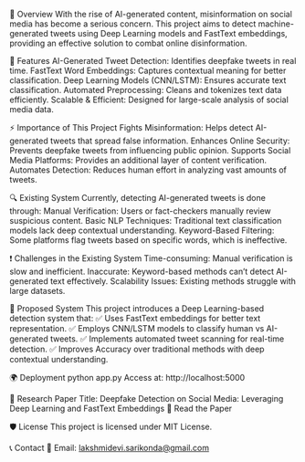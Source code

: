 📌 Overview
With the rise of AI-generated content, misinformation on social media has become a serious concern. This project aims to detect machine-generated tweets using Deep Learning models and FastText embeddings, providing an effective solution to combat online disinformation.

🚀 Features
AI-Generated Tweet Detection: Identifies deepfake tweets in real time.
FastText Word Embeddings: Captures contextual meaning for better classification.
Deep Learning Models (CNN/LSTM): Ensures accurate text classification.
Automated Preprocessing: Cleans and tokenizes text data efficiently.
Scalable & Efficient: Designed for large-scale analysis of social media data.

⚡ Importance of This Project
Fights Misinformation: Helps detect AI-generated tweets that spread false information.
Enhances Online Security: Prevents deepfake tweets from influencing public opinion.
Supports Social Media Platforms: Provides an additional layer of content verification.
Automates Detection: Reduces human effort in analyzing vast amounts of tweets.

🔍 Existing System
Currently, detecting AI-generated tweets is done through:
Manual Verification: Users or fact-checkers manually review suspicious content.
Basic NLP Techniques: Traditional text classification models lack deep contextual understanding.
Keyword-Based Filtering: Some platforms flag tweets based on specific words, which is ineffective.

❗ Challenges in the Existing System
Time-consuming: Manual verification is slow and inefficient.
Inaccurate: Keyword-based methods can’t detect AI-generated text effectively.
Scalability Issues: Existing methods struggle with large datasets.

🚀 Proposed System
This project introduces a Deep Learning-based detection system that:
✅ Uses FastText embeddings for better text representation.
✅ Employs CNN/LSTM models to classify human vs AI-generated tweets.
✅ Implements automated tweet scanning for real-time detection.
✅ Improves Accuracy over traditional methods with deep contextual understanding.

🌍 Deployment
python app.py
Access at: http://localhost:5000

📜 Research Paper
Title: Deepfake Detection on Social Media: Leveraging Deep Learning and FastText Embeddings
📖 Read the Paper

🛡 License
This project is licensed under MIT License.

📞 Contact
📧 Email: lakshmidevi.sarikonda@gmail.com
